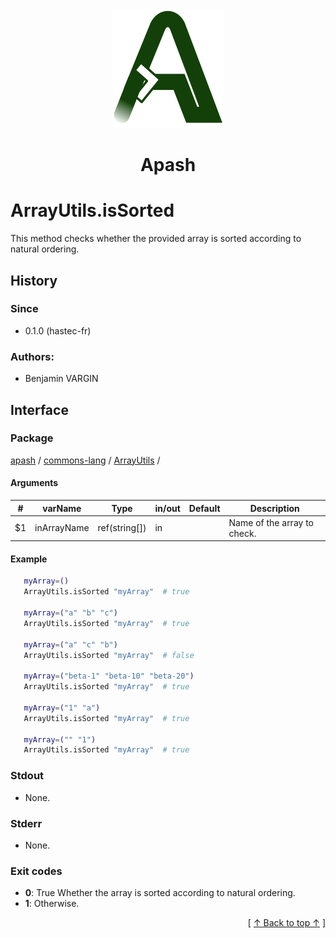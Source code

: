 
<div align='center' id='apash-top'>
  <a href='https://github.com/hastec-fr/apash'>
    <img alt='apash-logo' src='../../../../../../assets/apash-logo.svg'/>
  </a>

  # Apash
</div>


# ArrayUtils.isSorted
This method checks whether the provided array is sorted according to natural ordering.

## History
### Since
  * 0.1.0 (hastec-fr)

### Authors:
 * Benjamin VARGIN

## Interface
### Package
<!-- apash.packageBegin -->
[apash](../../../apash.md) / [commons-lang](../../commons-lang.md) / [ArrayUtils](../ArrayUtils.md) / 
<!-- apash.packageEnd -->

#### Arguments
 | #      | varName        | Type          | in/out   | Default    | Description                          |
 |--------|----------------|---------------|----------|------------|--------------------------------------|
 | $1     | inArrayName    | ref(string[]) | in       |            | Name of the array to check.          |

#### Example
 ```bash
    myArray=()
    ArrayUtils.isSorted "myArray"  # true

    myArray=("a" "b" "c")
    ArrayUtils.isSorted "myArray"  # true

    myArray=("a" "c" "b")
    ArrayUtils.isSorted "myArray"  # false

    myArray=("beta-1" "beta-10" "beta-20")
    ArrayUtils.isSorted "myArray"  # true

    myArray=("1" "a")
    ArrayUtils.isSorted "myArray"  # true
   
    myArray=("" "1")
    ArrayUtils.isSorted "myArray"  # true
 ```

### Stdout
  * None.
### Stderr
  * None.

### Exit codes
  * **0**: True Whether the array is sorted according to natural ordering.
  * **1**: Otherwise.

  <div align='right'>[ <a href='#apash-top'>↑ Back to top ↑</a> ]</div>

